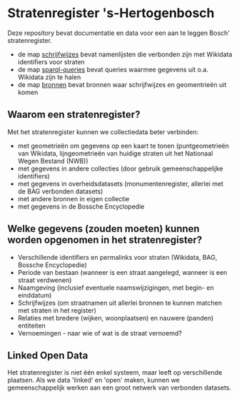 # Stratenregister 's-Hertogenbosch

Deze repository bevat documentatie en data voor een aan te leggen Bosch' stratenregister.

- de map [schrijfwijzes](schrijfwijzes) bevat namenlijsten die verbonden zijn met Wikidata identifiers voor straten
- de map [sparql-queries](sparql-queries) bevat queries waarmee gegevens uit o.a. Wikidata zijn te halen
- de map [bronnen](bronnen) bevat bronnen waar schrijfwijzes en geomentrieën uit komen


## Waarom een stratenregister?

Met het stratenregister kunnen we collectiedata beter verbinden:

- met geometrieën om gegevens op een kaart te tonen (puntgeometrieën van Wikidata, lijngeometrieën van huidige straten uit het Nationaal Wegen Bestand (NWB)) 
- met gegevens in andere collecties (door gebruik gemeenschappelijke identifiers)
- met gegevens in overheidsdatasets (monumentenregister, allerlei met de BAG verbonden datasets)
- met andere bronnen in eigen collectie
- met gegevens in de Bossche Encyclopedie


## Welke gegevens (zouden moeten) kunnen worden opgenomen in het stratenregister?

- Verschillende identifiers en permalinks voor straten (Wikidata, BAG, Bossche Encyclopedie)
- Periode van bestaan (wanneer is een straat aangelegd, wanneer is een straat verdwenen)
- Naamgeving (inclusief eventuele naamswijzigingen, met begin- en einddatum)
- Schrijfwijzes (om straatnamen uit allerlei bronnen te kunnen matchen met straten in het register)
- Relaties met bredere (wijken, woonplaatsen) en nauwere (panden) entiteiten
- Vernoemingen - naar wie of wat is de straat vernoemd?


## Linked Open Data

Het stratenregister is niet één enkel systeem, maar leeft op verschillende plaatsen. Als we data 'linked' en 'open' maken, kunnen we gemeenschappelijk werken aan een groot netwerk van verbonden datasets. 

